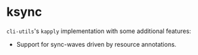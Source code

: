 # ksync

`cli-utils`'s `kapply` implementation with some additional features:
- Support for sync-waves driven by resource annotations.
